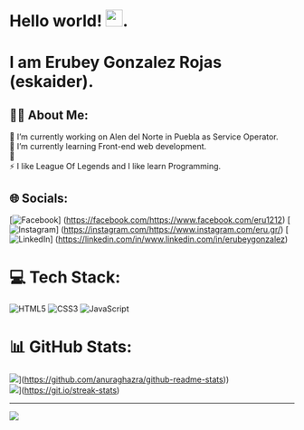 # Hello world! <img src="https://raw.githubusercontent.com/debdutgoswami/debdutgoswami/master/assets/gifs/Hi.gif" width="30px">.
# I am Erubey Gonzalez Rojas (eskaider). 
## 👨‍💻 About Me:
🔭 I’m currently working on Alen del Norte in Puebla as Service Operator.<br>🌱 I’m currently learning Front-end web development.<br>💬 <br>⚡ I like League Of Legends and I like learn Programming.


## 🌐 Socials:
[![Facebook](https://img.shields.io/badge/Facebook-%231877F2.svg?logo=Facebook&logoColor=white)] (https://facebook.com/https://www.facebook.com/eru1212) [![Instagram](https://img.shields.io/badge/Instagram-%23E4405F.svg?logo=Instagram&logoColor=white)] (https://instagram.com/https://www.instagram.com/eru.gr/) [![LinkedIn](https://img.shields.io/badge/LinkedIn-%230077B5.svg?logo=linkedin&logoColor=white)] (https://linkedin.com/in/www.linkedin.com/in/erubeygonzalez)

# 💻 Tech Stack:
![HTML5](https://img.shields.io/badge/html5-%23E34F26.svg?style=for-the-badge&logo=html5&logoColor=white) ![CSS3](https://img.shields.io/badge/css3-%231572B6.svg?style=for-the-badge&logo=css3&logoColor=white) ![JavaScript](https://img.shields.io/badge/javascript-%23323330.svg?style=for-the-badge&logo=javascript&logoColor=%23F7DF1E) 
# 📊 GitHub Stats:
![](https://github-readme-stats.vercel.app/api?username=eskaider)](https://github.com/anuraghazra/github-readme-stats))<br/>
![](https://github-readme-streak-stats.herokuapp.com?user=eskaider&theme=dark&hide_border=true&locale=es)](https://git.io/streak-stats)<br/>

---
[![](https://visitcount.itsvg.in/api?id=DaveOval&icon=5&color=0)](https://visitcount.itsvg.in)
